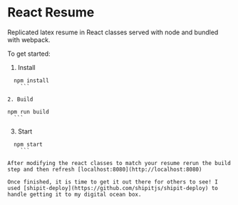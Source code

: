 # React Resume
Replicated latex resume in React classes served with node and bundled with webpack.

To get started:

1. Install
  ```
    npm install
      ```

2. Build
  ```
    npm run build
      ```

3. Start
  ```
    npm start
      ```

After modifying the react classes to match your resume rerun the build step and then refresh [localhost:8080](http://localhost:8080)

Once finished, it is time to get it out there for others to see! I used [shipit-deploy](https://github.com/shipitjs/shipit-deploy) to handle getting it to my digital ocean box.
